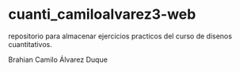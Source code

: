 # cuanti_camiloalvarez3-web
repositorio para almacenar ejercicios practicos del curso de disenos cuantitativos.

Brahian Camilo Álvarez Duque